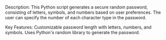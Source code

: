 Description:
This Python script generates a secure random password, consisting of letters, symbols, and numbers based on user preferences. The user can specify the number of each character type in the password.

Key Features:
Customizable password length with letters, numbers, and symbols.
Uses Python's random library to generate the password.
